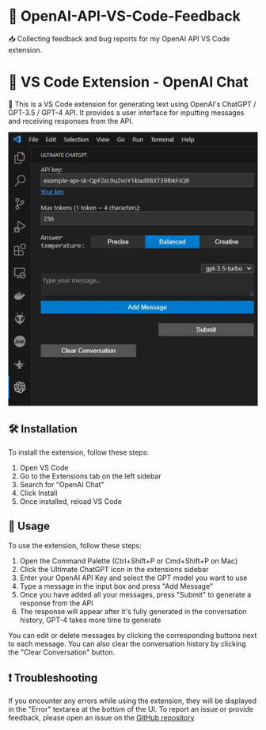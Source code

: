 # 📢 OpenAI-API-VS-Code-Feedback
📥 Collecting feedback and bug reports for my OpenAI API VS Code extension.

# 🧩 VS Code Extension - OpenAI Chat

🤖 This is a VS Code extension for generating text using OpenAI's ChatGPT / GPT-3.5 / GPT-4 API. It provides a user interface for inputting messages and receiving responses from the API.

![Screenshot](media/OpenAI%20API%20Preview.jpg)

## 🛠 Installation

To install the extension, follow these steps:

1. Open VS Code
2. Go to the Extensions tab on the left sidebar
3. Search for "OpenAI Chat"
4. Click Install
5. Once installed, reload VS Code

## 🚀 Usage

To use the extension, follow these steps:

1. Open the Command Palette (Ctrl+Shift+P or Cmd+Shift+P on Mac)
2. Click the Ultimate ChatGPT icon in the extensions sidebar
3. Enter your OpenAI API Key and select the GPT model you want to use
4. Type a message in the input box and press "Add Message"
5. Once you have added all your messages, press "Submit" to generate a response from the API
6. The response will appear after it's fully generated in the conversation history, GPT-4 takes more time to generate

You can edit or delete messages by clicking the corresponding buttons next to each message. You can also clear the conversation history by clicking the "Clear Conversation" button.

## ❗ Troubleshooting

If you encounter any errors while using the extension, they will be displayed in the "Error" textarea at the bottom of the UI.
To report an issue or provide feedback, please open an issue on the [GitHub repository](https://github.com/yourusername/yourpublicrepository/issues)
